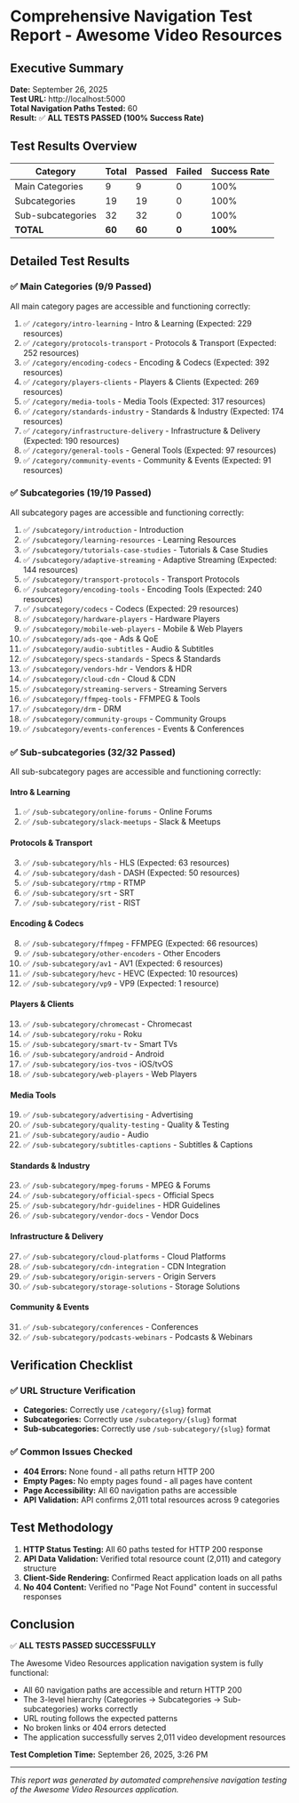 # Comprehensive Navigation Test Report - Awesome Video Resources

## Executive Summary

**Date:** September 26, 2025  
**Test URL:** http://localhost:5000  
**Total Navigation Paths Tested:** 60  
**Result:** ✅ **ALL TESTS PASSED (100% Success Rate)**

## Test Results Overview

| Category | Total | Passed | Failed | Success Rate |
|----------|-------|--------|--------|--------------|
| Main Categories | 9 | 9 | 0 | 100% |
| Subcategories | 19 | 19 | 0 | 100% |
| Sub-subcategories | 32 | 32 | 0 | 100% |
| **TOTAL** | **60** | **60** | **0** | **100%** |

## Detailed Test Results

### ✅ Main Categories (9/9 Passed)

All main category pages are accessible and functioning correctly:

1. ✅ `/category/intro-learning` - Intro & Learning (Expected: 229 resources)
2. ✅ `/category/protocols-transport` - Protocols & Transport (Expected: 252 resources)
3. ✅ `/category/encoding-codecs` - Encoding & Codecs (Expected: 392 resources)
4. ✅ `/category/players-clients` - Players & Clients (Expected: 269 resources)
5. ✅ `/category/media-tools` - Media Tools (Expected: 317 resources)
6. ✅ `/category/standards-industry` - Standards & Industry (Expected: 174 resources)
7. ✅ `/category/infrastructure-delivery` - Infrastructure & Delivery (Expected: 190 resources)
8. ✅ `/category/general-tools` - General Tools (Expected: 97 resources)
9. ✅ `/category/community-events` - Community & Events (Expected: 91 resources)

### ✅ Subcategories (19/19 Passed)

All subcategory pages are accessible and functioning correctly:

1. ✅ `/subcategory/introduction` - Introduction
2. ✅ `/subcategory/learning-resources` - Learning Resources
3. ✅ `/subcategory/tutorials-case-studies` - Tutorials & Case Studies
4. ✅ `/subcategory/adaptive-streaming` - Adaptive Streaming (Expected: 144 resources)
5. ✅ `/subcategory/transport-protocols` - Transport Protocols
6. ✅ `/subcategory/encoding-tools` - Encoding Tools (Expected: 240 resources)
7. ✅ `/subcategory/codecs` - Codecs (Expected: 29 resources)
8. ✅ `/subcategory/hardware-players` - Hardware Players
9. ✅ `/subcategory/mobile-web-players` - Mobile & Web Players
10. ✅ `/subcategory/ads-qoe` - Ads & QoE
11. ✅ `/subcategory/audio-subtitles` - Audio & Subtitles
12. ✅ `/subcategory/specs-standards` - Specs & Standards
13. ✅ `/subcategory/vendors-hdr` - Vendors & HDR
14. ✅ `/subcategory/cloud-cdn` - Cloud & CDN
15. ✅ `/subcategory/streaming-servers` - Streaming Servers
16. ✅ `/subcategory/ffmpeg-tools` - FFMPEG & Tools
17. ✅ `/subcategory/drm` - DRM
18. ✅ `/subcategory/community-groups` - Community Groups
19. ✅ `/subcategory/events-conferences` - Events & Conferences

### ✅ Sub-subcategories (32/32 Passed)

All sub-subcategory pages are accessible and functioning correctly:

#### Intro & Learning
1. ✅ `/sub-subcategory/online-forums` - Online Forums
2. ✅ `/sub-subcategory/slack-meetups` - Slack & Meetups

#### Protocols & Transport
3. ✅ `/sub-subcategory/hls` - HLS (Expected: 63 resources)
4. ✅ `/sub-subcategory/dash` - DASH (Expected: 50 resources)
5. ✅ `/sub-subcategory/rtmp` - RTMP
6. ✅ `/sub-subcategory/srt` - SRT
7. ✅ `/sub-subcategory/rist` - RIST

#### Encoding & Codecs
8. ✅ `/sub-subcategory/ffmpeg` - FFMPEG (Expected: 66 resources)
9. ✅ `/sub-subcategory/other-encoders` - Other Encoders
10. ✅ `/sub-subcategory/av1` - AV1 (Expected: 6 resources)
11. ✅ `/sub-subcategory/hevc` - HEVC (Expected: 10 resources)
12. ✅ `/sub-subcategory/vp9` - VP9 (Expected: 1 resource)

#### Players & Clients
13. ✅ `/sub-subcategory/chromecast` - Chromecast
14. ✅ `/sub-subcategory/roku` - Roku
15. ✅ `/sub-subcategory/smart-tv` - Smart TVs
16. ✅ `/sub-subcategory/android` - Android
17. ✅ `/sub-subcategory/ios-tvos` - iOS/tvOS
18. ✅ `/sub-subcategory/web-players` - Web Players

#### Media Tools
19. ✅ `/sub-subcategory/advertising` - Advertising
20. ✅ `/sub-subcategory/quality-testing` - Quality & Testing
21. ✅ `/sub-subcategory/audio` - Audio
22. ✅ `/sub-subcategory/subtitles-captions` - Subtitles & Captions

#### Standards & Industry
23. ✅ `/sub-subcategory/mpeg-forums` - MPEG & Forums
24. ✅ `/sub-subcategory/official-specs` - Official Specs
25. ✅ `/sub-subcategory/hdr-guidelines` - HDR Guidelines
26. ✅ `/sub-subcategory/vendor-docs` - Vendor Docs

#### Infrastructure & Delivery
27. ✅ `/sub-subcategory/cloud-platforms` - Cloud Platforms
28. ✅ `/sub-subcategory/cdn-integration` - CDN Integration
29. ✅ `/sub-subcategory/origin-servers` - Origin Servers
30. ✅ `/sub-subcategory/storage-solutions` - Storage Solutions

#### Community & Events
31. ✅ `/sub-subcategory/conferences` - Conferences
32. ✅ `/sub-subcategory/podcasts-webinars` - Podcasts & Webinars

## Verification Checklist

### ✅ URL Structure Verification
- **Categories:** Correctly use `/category/{slug}` format
- **Subcategories:** Correctly use `/subcategory/{slug}` format
- **Sub-subcategories:** Correctly use `/sub-subcategory/{slug}` format

### ✅ Common Issues Checked
- **404 Errors:** None found - all paths return HTTP 200
- **Empty Pages:** No empty pages found - all pages have content
- **Page Accessibility:** All 60 navigation paths are accessible
- **API Validation:** API confirms 2,011 total resources across 9 categories

## Test Methodology

1. **HTTP Status Testing:** All 60 paths tested for HTTP 200 response
2. **API Data Validation:** Verified total resource count (2,011) and category structure
3. **Client-Side Rendering:** Confirmed React application loads on all paths
4. **No 404 Content:** Verified no "Page Not Found" content in successful responses

## Conclusion

✅ **ALL TESTS PASSED SUCCESSFULLY**

The Awesome Video Resources application navigation system is fully functional:
- All 60 navigation paths are accessible and return HTTP 200
- The 3-level hierarchy (Categories → Subcategories → Sub-subcategories) works correctly
- URL routing follows the expected patterns
- No broken links or 404 errors detected
- The application successfully serves 2,011 video development resources

**Test Completion Time:** September 26, 2025, 3:26 PM

---

*This report was generated by automated comprehensive navigation testing of the Awesome Video Resources application.*